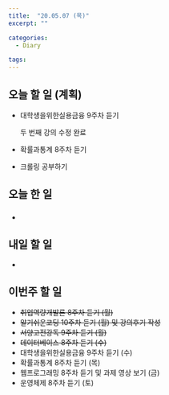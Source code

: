 ```yaml
---
title:  "20.05.07 (목)"
excerpt: ""

categories:
  - Diary

tags:
---
```


## 오늘 할 일 (계획)

- 대학생을위한실용금융 9주차 듣기

  두 번째 강의 수정 완료

- 확률과통계 8주차 듣기

- 크롤링 공부하기


## 오늘 한 일

- ##### 


## 내일 할 일

- 



## 이번주 할 일

- ~~취업역량개발론 8주차 듣기 (월)~~
- ~~알기쉬운코딩 10주차 듣기 (월) 및 강의후기 작성~~
- ~~서양고전강독 9주차 듣기 (월)~~
- ~~데이터베이스 8주차 듣기 (수)~~
- 대학생을위한실용금융 9주차 듣기 (수)
- 확률과통계 8주차 듣기 (목)
- 웹프로그래밍 8주차 듣기 및 과제 영상 보기 (금)
- 운영체제 8주차 듣기 (토)